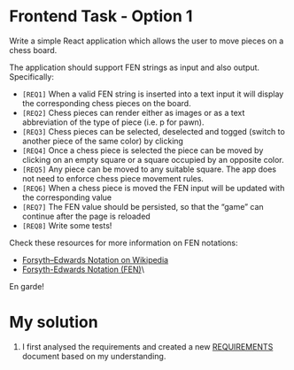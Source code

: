 # Frontend Task - Option 1

Write a simple React application which allows the user to move pieces on a chess board.

The application should support FEN strings as input and also output. Specifically:

- `[REQ1]` When a valid FEN string is inserted into a text input it will display the corresponding chess pieces on the board.
- `[REQ2]` Chess pieces can render either as images or as a text abbreviation of the type of piece (i.e. p for pawn).
- `[REQ3]` Chess pieces can be selected, deselected and togged (switch to another piece of the same color) by clicking
- `[REQ4]` Once a chess piece is selected the piece can be moved by clicking on an empty square or a square occupied by an opposite color.
- `[REQ5]` Any piece can be moved to any suitable square. The app does not need to enforce chess piece movement rules.
- `[REQ6]` When a chess piece is moved the FEN input will be updated with the corresponding value
- `[REQ7]` The FEN value should be persisted, so that the “game” can continue after the page is reloaded
- `[REQ8]` Write some tests!

Check these resources for more information on FEN notations:

- [Forsyth–Edwards Notation on Wikipedia](https://en.wikipedia.org/wiki/Forsyth%E2%80%93Edwards_Notation)
- [Forsyth-Edwards Notation (FEN)](https://www.chess.com/terms/fen-chess#how-does-fen-work)\

En garde!

# My solution

1. I first analysed the requirements and created a new [REQUIREMENTS](./REQUIREMENTS.md) document based on my understanding.
